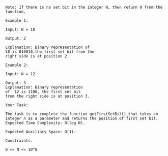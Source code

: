```Given an integer an N. The task is to return the position of first set bit found from the right side in the binary representation of the number.
Note: If there is no set bit in the integer N, then return 0 from the function.
```
```
Example 1:

Input: N = 18

Output: 2

Explanation: Binary representation of 
18 is 010010,the first set bit from the 
right side is at position 2.
```

```
Example 2:

Input: N = 12 

Output: 3 
Explanation: Binary representation 
of  12 is 1100, the first set bit 
from the right side is at position 3.
```

```
Your Task:

The task is to complete the function getFirstSetBit() that takes an integer n as a parameter and returns the position of first set bit.
Expected Time Complexity: O(log N).

Expected Auxiliary Space: O(1).
```
```
Constraints:

0 <= N <= 10^8
```

